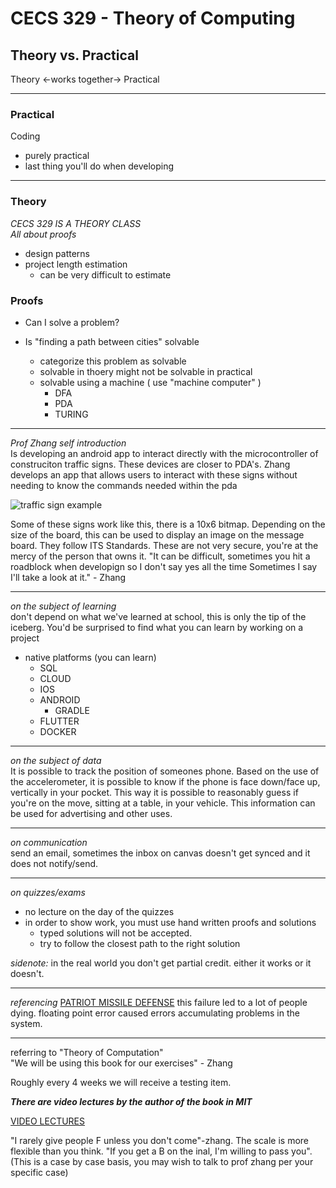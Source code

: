 # CECS 329 - Theory of Computing

## Theory vs. Practical
Theory <-works together-> Practical

---
### Practical
Coding
* purely practical
* last thing you'll do when developing

---

### Theory
*CECS 329 IS A THEORY CLASS*
<br>*All about proofs*

* design patterns
* project length estimation
    * can be very difficult to estimate

### Proofs
* Can I solve a problem?
    
* Is "finding a path between cities" solvable
    * categorize this problem as solvable
    * solvable in thoery might not be solvable in practical
    * solvable using a machine ( use "machine computer" )
        * DFA
        * PDA 
        * TURING

---
*Prof Zhang self introduction* <br> Is developing an android app to interact directly with the microcontroller of construciton traffic signs. These devices are closer to PDA's. Zhang develops an app that allows users to interact with these signs without needing to know the commands needed within the pda

![traffic sign example](https://www.trans-supply.com/MediaStorage/Product/Images/Small/1064_0612201819263710630.png)

Some of these signs work like this, there is a 10x6 bitmap. Depending on the size of the board, this can be used to display an image on the message board. They follow ITS Standards. These are not very secure, you're at the mercy of the person that owns it.
"It can be difficult, sometimes you hit a roadblock when developign so I don't say yes all the time Sometimes I say I'll take a look at it." - Zhang

---

*on the subject of learning* <br>don't depend on what we've learned at school, this is only the tip of the iceberg. You'd be surprised to find what you can learn by working on a project

* native platforms (you can learn)
    * SQL
    * CLOUD 
    * IOS 
    * ANDROID 
        * GRADLE
    * FLUTTER
    * DOCKER
---

*on the subject of data*<br>
It is possible to track the position of someones phone.
Based on the use of the accelerometer, it is possible to know if the phone is face down/face up, vertically in your pocket. This way it is possible to reasonably guess if you're on the move, sitting at a table, in your vehicle. This information can be used for advertising and other uses.

---

*on communication*<br>
send an email, sometimes the inbox on canvas doesn't get synced and it does not notify/send.

--- 
*on quizzes/exams*<br>
* no lecture on the day of the quizzes
* in order to show work, you must use hand written proofs and solutions
    * typed solutions will not be accepted.
    * try to follow the closest path to the right solution

*sidenote:* in the real world you don't get partial credit. either it works or it doesn't.

---

*referencing* 
[PATRIOT MISSILE DEFENSE](https://apps.dtic.mil/sti/pdfs/ADA344865.pdf)
this failure led to a lot of people dying. floating point error caused errors accumulating problems in the system.

---

referring to "Theory of Computation" <br>
"We will be using this book for our exercises" - Zhang

Roughly every 4 weeks we will receive a testing item. 

***There are video lectures by the author of the book in MIT***

[VIDEO LECTURES](https://ocw.mit.edu/courses/18-404j-theory-of-computation-fall-2020/video_galleries/video-lectures/)

"I rarely give people F unless you don't come"-zhang. The scale is more flexible than you think. 
"If you get a B on the inal, I'm willing to pass you". (This is a case by case basis, you may wish to talk to prof zhang per your specific case)
